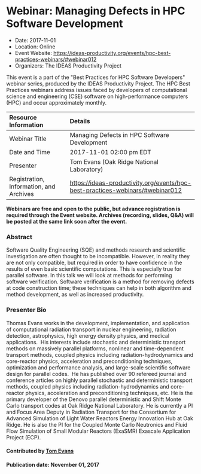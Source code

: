 













			   

<!-- Note: this label does NOT include the trailing colon -->





# Webinar: Managing Defects in HPC Software Development

- Date: 2017-11-01
- Location: Online
- Event Website: https://ideas-productivity.org/events/hpc-best-practices-webinars/#webinar012
- Organizers: The IDEAS Productivity Project
			   
This event is a part of the "Best Practices for HPC Software
Developers" webinar series, produced by the IDEAS Productivity
Project. The HPC Best Practices webinars address issues faced by
developers of computational science and engineering (CSE) software on
high-performance computers (HPC) and occur approximately monthly.

Resource Information | Details
:--- | :---			   
Webinar Title | Managing Defects in HPC Software Development
Date and Time | 2017-11-01 02:00 pm EDT
Presenter | Tom Evans (Oak Ridge National Laboratory)
Registration, Information, and Archives | 	<https://ideas-productivity.org/events/hpc-best-practices-webinars/#webinar012>	   

**Webinars are free and open to the public, but advance registration is required through the Event website. Archives (recording, slides, Q&A) will be posted at the same link soon after the event.**

### Abstract
<p>Software Quality Engineering (SQE) and methods research and scientific
investigation are often thought to be incompatible.  However, in
reality they are not only compatible, but required in order to have
confidence in the results of even basic scientific computations.  This
is especially true for parallel software.  In this talk we will look
at methods for performing software verification.  Software
verification is a method for removing defects at code construction
time; these techniques can help in both algorithm and method
development, as well as increased productivity.</p>



### Presenter Bio
<p>Thomas Evans works in the development,
implementation, and application of computational radiation transport
in nuclear engineering, radiation detection, astrophysics, high energy
density physics, and medical applications.  His interests include
stochastic and deterministic transport methods on massively parallel
platforms, nonlinear and time-dependent transport methods, coupled
physics including radiation-hydrodynamics and core-reactor physics,
acceleration and preconditioning techniques, optimization and
performance analysis, and large-scale scientific software design for
parallel codes.  He has published over 90 refereed journal and
conference articles on highly parallel stochastic and deterministic
transport methods, coupled physics including radiation-hydrodynamics
and core-reactor physics, acceleration and preconditioning techniques,
etc. He is the primary developer of the Denovo parallel deterministic
and Shift Monte Carlo transport codes at Oak Ridge National
Laboratory. He is currently a PI and Focus Area Deputy in Radiation
Transport for the Consortium for Advanced Simulation of Light Water
Reactors Energy Innovation Hub at Oak Ridge. He is also the PI for the
Coupled Monte Carlo Neutronics and Fluid Flow Simulation of Small
Modular Reactors (ExaSMR) Exascale Application Project (ECP).</p>

    

#### Contributed by [Tom Evans](https://github.com/tmdelellis "Tom Evans GitHub profile")

#### Publication date: November 01, 2017

<!---
Publish: yes
Categories: skills
Topics: online learning
Level: 2
Prerequisites: default
Aggregate: none
--->






